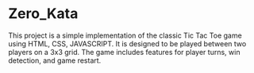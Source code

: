# Zero_Kata
This project is a simple implementation of the classic Tic Tac Toe game using HTML, CSS, JAVASCRIPT. It is designed to be played between two players on a 3x3 grid. The game includes features for player turns, win detection, and game restart.

